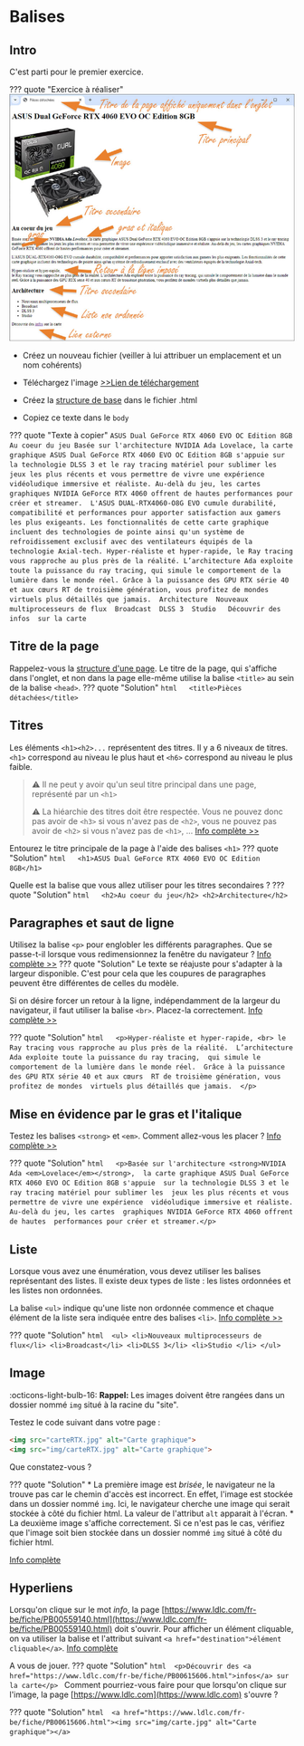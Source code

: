 # Balises

## Intro
C'est parti pour le premier exercice.

??? quote "Exercice à réaliser"
    ![alt](docs/img/03_htmlBalise/exeGaming.jpg) 

* Créez un nouveau fichier (veiller à lui attribuer un emplacement et un nom cohérents)
* Téléchargez l'image [>>Lien de téléchargement  ](../img/03_htmlBalise/carteRTX.jpg) 

* Créez la  [structure de base](../02_htmlBase/structure.md#base) dans le fichier .html 
* Copiez ce texte dans le `body`

??? quote "Texte à copier"
    ```
      ASUS Dual GeForce RTX 4060 EVO OC Edition 8GB    
      Au coeur du jeu
      Basée sur l'architecture NVIDIA Ada Lovelace, la carte graphique ASUS Dual GeForce RTX 4060 EVO OC Edition 8GB s'appuie sur la technologie DLSS 3 et le ray tracing matériel pour sublimer les jeux les plus récents et vous permettre de vivre une expérience vidéoludique immersive et réaliste. Au-delà du jeu, les cartes graphiques NVIDIA GeForce RTX 4060 offrent de hautes performances pour créer et streamer. 
      L'ASUS DUAL-RTX4060-O8G EVO cumule durabilité, compatibilité et performances pour apporter satisfaction aux gamers les plus exigeants. Les fonctionnalités de cette carte graphique incluent des technologies de pointe ainsi qu'un système de refroidissement exclusif avec des ventilateurs équipés de la technologie Axial-tech.
      Hyper-réaliste et hyper-rapide, le Ray tracing vous rapproche au plus près de la réalité. L’architecture Ada exploite toute la puissance du ray tracing, qui simule le comportement de la lumière dans le monde réel. Grâce à la puissance des GPU RTX série 40 et aux cœurs RT de troisième génération, vous profitez de mondes virtuels plus détaillés que jamais. 
      Architecture 
      Nouveaux multiprocesseurs de flux 
      Broadcast 
      DLSS 3 
      Studio  
      Découvrir des infos  sur la carte 
    ```

## Titre de la page
Rappelez-vous la [structure d'une page](../02_htmlBase/structure.md#base).  Le titre de la page, qui s'affiche dans l'onglet, et non dans la page elle-même utilise la balise `<title>` au sein de la balise `<head>`.
??? quote "Solution"
    ```html  
        <title>Pièces détachées</title>
    ```

## Titres    
Les éléments `<h1><h2>...` représentent des titres.  Il y a 6 niveaux de titres.
`<h1>` correspond au niveau  le plus haut et `<h6>` correspond au niveau le plus faible.

>:warning: Il ne peut y avoir qu'un seul titre principal dans une page, représenté par un `<h1>`
>
>:warning: La hiéarchie des titres doit être respectée.  Vous ne pouvez donc pas avoir de `<h3>` si vous n'avez pas de `<h2>`, vous ne pouvez pas avoir de `<h2>` si vous n'avez pas de `<h1>`, ...
 [Info complète >>](balises.md#titre)

Entourez le titre principale de la page à l'aide des balises `<h1>`
??? quote "Solution"
    ```html  
        <h1>ASUS Dual GeForce RTX 4060 EVO OC Edition 8GB</h1>
    ```
 
Quelle est la balise que vous allez utiliser pour les titres secondaires ?
??? quote "Solution"
    ```html  
         <h2>Au coeur du jeu</h2>
         <h2>Architecture</h2>
    ```
## Paragraphes et saut de ligne
Utilisez la balise `<p>` pour englobler les différents paragraphes.
Que se passe-t-il lorsque vous redimensionnez la fenêtre du navigateur ?   [Info complète >>](balises.md#para)
??? quote "Solution"
    Le texte se réajuste pour s'adapter à la largeur disponible.  C'est pour cela que les coupures de paragraphes peuvent être différentes de celles du modèle.

Si on désire forcer un retour à la ligne, indépendamment de la largeur du navigateur, il faut utiliser la balise `<br>`.  Placez-la correctement.  [Info complète >>](balises.md#saut)

??? quote "Solution"
    ```html  
        <p>Hyper-réaliste et hyper-rapide, <br>
        le Ray tracing vous rapproche au plus près de la réalité. 
        L’architecture Ada exploite toute la puissance du ray tracing, 
        qui simule le comportement de la lumière dans le monde réel. 
        Grâce à la puissance des GPU RTX série 40 et aux cœurs 
        RT de troisième génération, vous profitez de mondes 
        virtuels plus détaillés que jamais.  </p>
    ```
 

## Mise en évidence par le gras et l'italique
Testez les balises `<strong>` et `<em>`.  Comment allez-vous les placer ?  [Info complète >> ](balises.md#evidence)

??? quote "Solution"
    ```html  
         <p>Basée sur l'architecture <strong>NVIDIA Ada <em>Lovelace</em></strong>, 
         la carte graphique ASUS Dual GeForce RTX 4060 EVO OC Edition 8GB s'appuie 
         sur la technologie DLSS 3 et le ray tracing matériel pour sublimer les 
         jeux les plus récents et vous permettre de vivre une expérience 
         vidéoludique immersive et réaliste. Au-delà du jeu, les cartes 
         graphiques NVIDIA GeForce RTX 4060 offrent de hautes 
         performances pour créer et streamer.</p>
    ```

 
## Liste
Lorsque vous avez une énumération, vous devez utiliser les balises représentant des listes.
Il existe deux types de liste : les listes ordonnées et les listes non ordonnées.

La balise `<ul>` indique qu'une liste non ordonnée commence et chaque élément de la liste sera indiquée entre des balises `<li>`. [Info complète >> ](balises.md#liste)

??? quote "Solution"
    ```html 
        <ul>
            <li>Nouveaux multiprocesseurs de flux</li>
            <li>Broadcast</li>
            <li>DLSS 3</li>
            <li>Studio </li>
        </ul>
    ```

## Image
:octicons-light-bulb-16:
**Rappel:** Les images doivent être rangées dans un dossier nommé `img` situé à la racine du "site".

Testez le code suivant dans votre page :
```html  
<img src="carteRTX.jpg" alt="Carte graphique">    
<img src="img/carteRTX.jpg" alt="Carte graphique">
```
Que constatez-vous ?

??? quote "Solution"
    * La première image est *brisée*, le navigateur ne la trouve pas car le chemin d'accès est incorrect.  En effet, l'image est stockée dans un dossier nommé `img`.  Ici, le navigateur cherche une image qui serait stockée à côté du fichier html.  La valeur de l'attribut `alt` apparait à l'écran.
    * La deuxième image s'affiche correctement.  Si ce n'est pas le cas, vérifiez
     que l'image soit bien stockée dans un dossier nommé `img` situé à côté du fichier html.

[Info complète](balises.md#image)
## Hyperliens
Lorsqu'on clique sur le mot *info*, la page  [https://www.ldlc.com/fr-be/fiche/PB00559140.html](https://www.ldlc.com/fr-be/fiche/PB00559140.html) doit s'ouvrir.
Pour afficher un élément cliquable, on va utiliser la balise et l'attribut suivant `<a href="destination">élément cliquable</a>`.  [Info complète](balises.md#lien)

A vous de jouer.
??? quote "Solution"
    ```html 
    <p>Découvrir des <a href="https://www.ldlc.com/fr-be/fiche/PB00615606.html">infos</a> sur la carte</p>
    ```
Comment pourriez-vous faire pour que lorsqu'on clique sur l'image, la page [https://www.ldlc.com](https://www.ldlc.com) s'ouvre ?

??? quote "Solution"
    ```html 
    <a href="https://www.ldlc.com/fr-be/fiche/PB00615606.html"><img src="img/carte.jpg" alt="Carte graphique"></a>
    ```